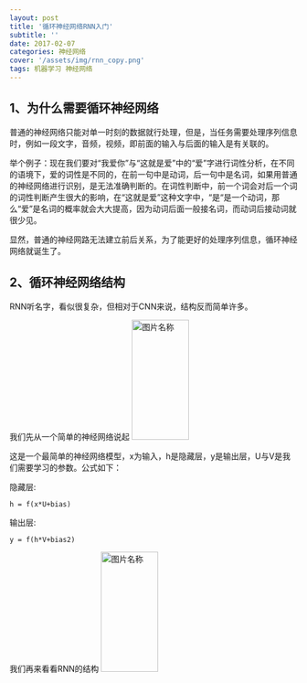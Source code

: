 ```yaml
---
layout: post
title: '循环神经网络RNN入门'
subtitle: ''
date: 2017-02-07
categories: 神经网络
cover: '/assets/img/rnn_copy.png'
tags: 机器学习 神经网络
---
```



## 1、为什么需要循环神经网络

普通的神经网络只能对单一时刻的数据就行处理，但是，当任务需要处理序列信息时，例如一段文字，音频，视频，即前面的输入与后面的输入是有关联的。

举个例子：现在我们要对“我爱你”与“这就是爱”中的“爱”字进行词性分析，在不同的语境下，爱的词性是不同的，在前一句中是动词，后一句中是名词，如果用普通的神经网络进行识别，是无法准确判断的。在词性判断中，前一个词会对后一个词的词性判断产生很大的影响，在“这就是爱”这种文字中，“是“是一个动词，那么“爱”是名词的概率就会大大提高，因为动词后面一般接名词，而动词后接动词就很少见。

显然，普通的神经网路无法建立前后关系，为了能更好的处理序列信息，循环神经网络就诞生了。

## 2、循环神经网络结构

RNN听名字，看似很复杂，但相对于CNN来说，结构反而简单许多。

我们先从一个简单的神经网络说起
<img src="https://raw.githubusercontent.com/terrifyzhao/terrifyzhao.github.io/master/assets/img/cnn_1.jpg" width = "100" height = "210" alt="图片名称"/>

这是一个最简单的神经网络模型，x为输入，h是隐藏层，y是输出层，U与V是我们需要学习的参数。公式如下：

隐藏层:

```
h = f(x*U+bias)
```

输出层:

```
y = f(h*V+bias2)
```

我们再来看看RNN的结构
<img src="https://raw.githubusercontent.com/terrifyzhao/terrifyzhao.github.io/master/assets/img/cnn_1.jpg" width = "100" height = "210" alt="图片名称"/>




